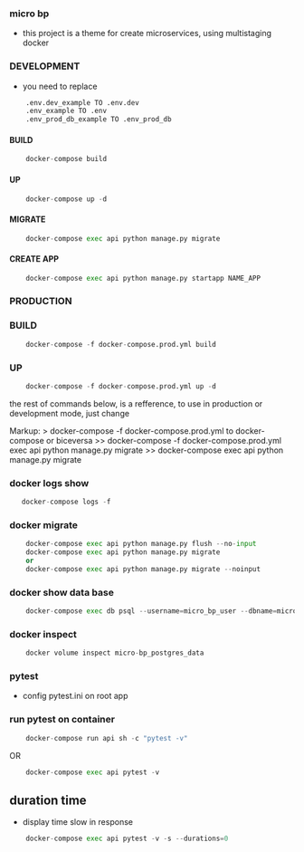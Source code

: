 ### micro bp
- this project is a theme for create microservices, using multistaging docker

### DEVELOPMENT

- you need to replace
```python 
    .env.dev_example TO .env.dev
    .env_example TO .env
    .env_prod_db_example TO .env_prod_db
 ``` 

#### BUILD
```python
    docker-compose build
```

#### UP 
```python
    docker-compose up -d
```

#### MIGRATE 
```python
    docker-compose exec api python manage.py migrate 
```

#### CREATE APP 
```python
    docker-compose exec api python manage.py startapp NAME_APP 
```

### PRODUCTION
### BUILD 
```python
    docker-compose -f docker-compose.prod.yml build 
```
### UP 
```python
    docker-compose -f docker-compose.prod.yml up -d 
``` 

the rest of commands below, is a refference, to use in production or development mode, just change 

Markup: > docker-compose -f docker-compose.prod.yml to docker-compose or biceversa
        >> docker-compose -f docker-compose.prod.yml exec api python manage.py migrate 
        >> docker-compose exec api python manage.py migrate

### docker logs show
```python
   docker-compose logs -f 
```

### docker migrate
```python
    docker-compose exec api python manage.py flush --no-input
    docker-compose exec api python manage.py migrate
    or
    docker-compose exec api python manage.py migrate --noinput
```

### docker show data base
```python
    docker-compose exec db psql --username=micro_bp_user --dbname=micro_bp_db
```

### docker inspect
```python
    docker volume inspect micro-bp_postgres_data
```

### pytest
- config pytest.ini on root app

### run pytest on container
```python
    docker-compose run api sh -c "pytest -v"
```
OR

```python
    docker-compose exec api pytest -v
```
## duration time
- display time slow in response
```python
    docker-compose exec api pytest -v -s --durations=0
```


